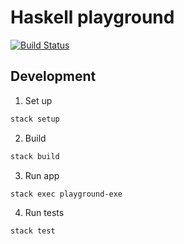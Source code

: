# Haskell playground

[![Build Status](https://travis-ci.org/andriy-f/haskell-playground.svg?branch=master)](https://travis-ci.org/andriy-f/haskell-playground)

## Development

1. Set up
```sh
stack setup
```

2. Build
```sh
stack build
```

3. Run app
```sh
stack exec playground-exe
```

4. Run tests
```sh
stack test
```
